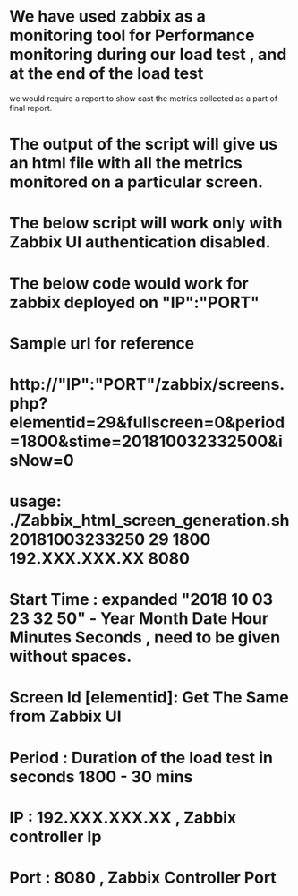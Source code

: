 # We have used zabbix as a monitoring tool for Performance monitoring during our load test , and at the end of the load test 
we would require a report to show cast the metrics collected  as a part of final report.

# The output of the script will give us an html file with all the metrics monitored on a particular screen.

# The below script will work only with Zabbix UI authentication disabled.


# The below code would work for zabbix deployed on "IP":"PORT"

# Sample url for reference
# http://"IP":"PORT"/zabbix/screens.php?elementid=29&fullscreen=0&period=1800&stime=201810032332500&isNow=0

# usage: ./Zabbix_html_screen_generation.sh 20181003233250 29 1800 192.XXX.XXX.XX 8080

# Start Time : expanded "2018 10 03 23 32 50" - Year Month Date Hour Minutes Seconds , need to be given without spaces.

# Screen Id [elementid]: Get The Same from Zabbix UI

# Period : Duration of the load test in seconds 1800 - 30 mins

# IP :  192.XXX.XXX.XX  , Zabbix controller Ip

# Port : 8080 , Zabbix Controller Port
